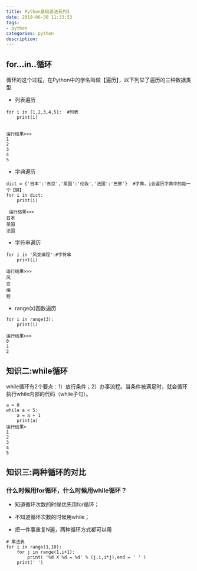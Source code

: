 ```yaml
---
title: Python基础语法系列3
date: 2019-06-30 11:33:53
tags: 
- python  
categories: python  
description: 
---
```




## for...in..循环

循环的这个过程，在Python中的学名叫做【遍历】，以下列举了遍历的三种数据类型

* 列表遍历

```
for i in [1,2,3,4,5]:  #列表
    print(i)


运行结果>>>
1
2
3
4
5
```

* 字典遍历

```
dict = {'日本':'东京','英国':'伦敦','法国':'巴黎'}  #字典，i会遍历字典中的每一个【键】
for i in dict:
    print(i)

 运行结果>>>
日本
英国
法国
```

* 字符串遍历

```
for i in '风变编程':#字符串
    print(i)

运行结果>>>
风
变
编
程
```

* range(x)函数遍历

```
for i in range(3):
    print(i)

运行结果>>>
0
1
2
```

## 知识二:while循环

while循环有2个要点：1）放行条件；2）办事流程。当条件被满足时，就会循环执行while内部的代码（while子句）。

```
a = 0
while a < 5:
    a = a + 1
    print(a)
运行结果>
1
2
3
4
5
```


## 知识三:两种循环的对比

### 什么时候用for循环，什么时候用while循环？

* 知道循环次数的时候优先用for循环；

* 不知道循环次数的时候用while；

* 把一件事重复N遍，两种循环方式都可以用

```
# 乘法表
for i in range(1,10):
    for j in range(1,i+1):
        print( '%d X %d = %d' % (j,i,i*j),end = ' ' )
    print(' ')
```
